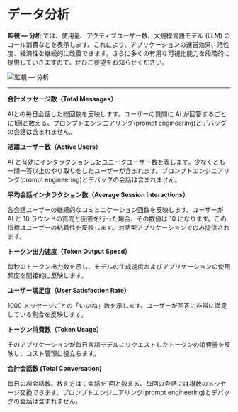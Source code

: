 # データ分析

**監視 — 分析** では、使用量、アクティブユーザー数、大規模言語モデル (LLM) のコール消費などを表示します。これにより、アプリケーションの運営効果、活性度、経済性を継続的に改善できます。さらに多くの有用な可視化能力を段階的に提供していきますので、ぜひご要望をお知らせください。

![監視 — 分析](https://assets-docs.dify.ai/dify-enterprise-mintlify/jp/guides/monitoring/273fbe372440ad8da870e6524854fa97.png)

***

**合計メッセージ数（Total Messages）**

AIとの毎日会話した総回数を反映します。ユーザーの質問に AI が回答するごとに1回と数える。プロンプトエンジニアリング(prompt engineering)とデバッグの会話は含まれません。

**活躍ユーザー数（Active Users）**

AI と有効にインタラクションしたユニークユーザー数を表します。少なくとも一問一答以上のやり取りをしたユーザーが含まれます。プロンプトエンジニアリング(prompt engineering)とデバッグの会話は含まれません。

**平均会話インタラクション数（Average Session Interactions）**

各会話ユーザーの継続的なコミュニケーション回数を反映します。ユーザーが AI と 10 ラウンドの質問と回答を行った場合、その数値は 10 になります。この指標はユーザーの粘着性を反映します。対話型アプリケーションでのみ提供されます。

**トークン出力速度（Token Output Speed）**

毎秒のトークン出力数を示し、モデルの生成速度およびアプリケーションの使用頻度を間接的に反映します。

**ユーザー満足度（User Satisfaction Rate）**

1000 メッセージごとの「いいね」数を示します。ユーザーが回答に非常に満足している割合を反映します。

**トークン消費数（Token Usage）**

そのアプリケーションが毎日言語モデルにリクエストしたトークンの消費量を反映し、コスト管理に役立ちます。

**合計会話数 (Total Conversation)**

毎日のAI会話数。数え方は：会話を1回と数える、毎回の会話には複数のメッセージ交換できます。プロンプトエンジニアリング(prompt engineering)とデバッグの会話は含まれません。
